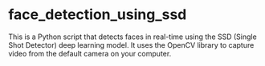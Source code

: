 # face_detection_using_ssd
This is a Python script that detects faces in real-time using the SSD (Single Shot Detector) deep learning model. It uses the OpenCV library to capture video from the default camera on your computer.
